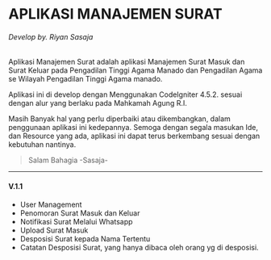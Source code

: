 # APLIKASI MANAJEMEN SURAT

###### Develop by. Riyan Sasaja

Aplikasi Manajemen Surat adalah aplikasi Manajemen Surat Masuk dan Surat Keluar pada Pengadilan Tinggi Agama Manado dan Pengadilan Agama se Wilayah Pengadilan Tinggi Agama manado.

Aplikasi ini di develop dengan Menggunakan CodeIgniter 4.5.2. sesuai dengan alur yang berlaku pada Mahkamah Agung R.I.

Masih Banyak hal yang perlu diperbaiki atau dikembangkan, dalam penggunaan aplikasi ini kedepannya. Semoga dengan segala masukan Ide, dan Resource yang ada, aplikasi ini dapat terus berkembang sesuai dengan kebutuhan nantinya.

> Salam Bahagia
> -Sasaja-

---

#### V.1.1

- User Management
- Penomoran Surat Masuk dan Keluar
- Notifikasi Surat Melalui Whatsapp
- Upload Surat Masuk
- Desposisi Surat kepada Nama Tertentu
- Catatan Desposisi Surat, yang hanya dibaca oleh orang yg di desposisi.
